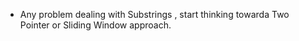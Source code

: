 - Any problem dealing with Substrings , start thinking towarda Two Pointer or Sliding Window approach.